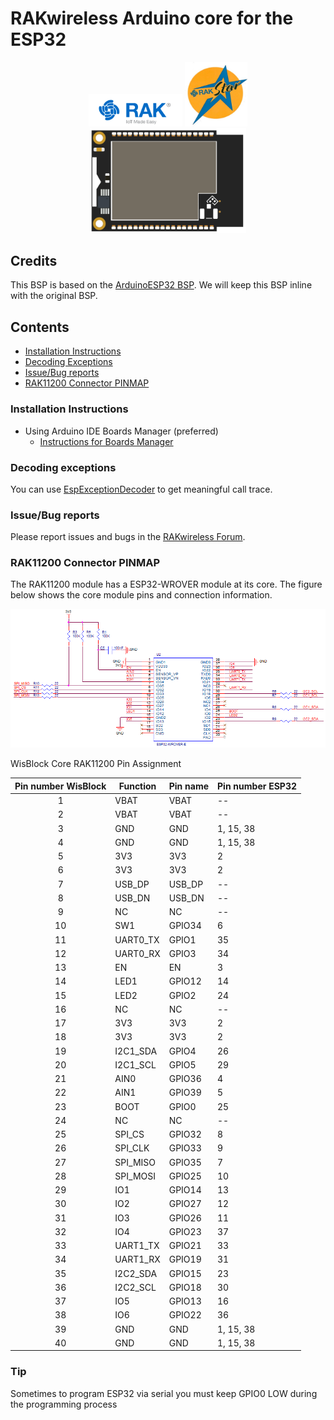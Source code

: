 # RAKwireless Arduino core for the ESP32
<!--[![Build Status](https://travis-ci.org/espressif/arduino-esp32.svg?branch=master)](https://travis-ci.org/espressif/arduino-esp32) ![](https://github.com/espressif/arduino-esp32/workflows/ESP32%20Arduino%20CI/badge.svg) -->
<center><img src="./docs/RAK.png" alt="Modules" width="150"> <img src="./docs/rakstar.jpg" alt="Modules" width="100"></center>      
<center><img src="./docs/RAK11200.png" alt="Modules" width="250"></center>

## Credits
This BSP is based on the [ArduinoESP32 BSP](https://github.com/espressif/arduino-esp32). We will keep this BSP inline with the original BSP.

## Contents
<!-- [Development Status](#development-status) -->
- [Installation Instructions](#installation-instructions)
- [Decoding Exceptions](#decoding-exceptions)
- [Issue/Bug reports](#issuebug-reports)
- [RAK11200 Connector PINMAP](#rak11200-connector-pinmap)

<!--
### Development Status

Latest Stable Release  [![Release Version](https://img.shields.io/github/release/espressif/arduino-esp32.svg?style=plastic)](https://github.com/espressif/arduino-esp32/releases/latest/) [![Release Date](https://img.shields.io/github/release-date/espressif/arduino-esp32.svg?style=plastic)](https://github.com/espressif/arduino-esp32/releases/latest/) [![Downloads](https://img.shields.io/github/downloads/espressif/arduino-esp32/latest/total.svg?style=plastic)](https://github.com/espressif/arduino-esp32/releases/latest/)

Latest Development Release  [![Release Version](https://img.shields.io/github/release/espressif/arduino-esp32/all.svg?style=plastic)](https://github.com/espressif/arduino-esp32/releases/latest/) [![Release Date](https://img.shields.io/github/release-date-pre/espressif/arduino-esp32.svg?style=plastic)](https://github.com/espressif/arduino-esp32/releases/latest/) [![Downloads](https://img.shields.io/github/downloads-pre/espressif/arduino-esp32/latest/total.svg?style=plastic)](https://github.com/espressif/arduino-esp32/releases/latest/)
-->

### Installation Instructions
- Using Arduino IDE Boards Manager (preferred)
  + [Instructions for Boards Manager](http://docs.rakwireless.com/Product-Categories/WisBlock/RAK11200/Quickstart/#arduino-ide-bsp-installation)

### Decoding exceptions

You can use [EspExceptionDecoder](https://github.com/me-no-dev/EspExceptionDecoder) to get meaningful call trace.

### Issue/Bug reports 
Please report issues and bugs in the [RAKwireless Forum](https://forum.rakwireless.com/c/wisblock/67).

### RAK11200 Connector PINMAP

The RAK11200 module has a ESP32-WROVER module at its core. The figure below shows the core module pins and connection information.

![ESP32 pinout](./docs/ESP32-Pinout.png)

WisBlock Core RAK11200 Pin Assignment

| Pin number WisBlock | Function | Pin name | Pin number ESP32|
| :----------: | ---------| ---- | ------- |
| 1 |  VBAT | VBAT | -- |
| 2 |  VBAT | VBAT | -- |
| 3 |  GND | GND | 1, 15, 38 |
| 4 |  GND | GND | 1, 15, 38 |
| 5 |  3V3 | 3V3 | 2 |
| 6 |  3V3 | 3V3 | 2 |
| 7 |  USB_DP |  USB_DP | -- |
| 8 |  USB_DN | USB_DN | -- |
| 9 |  NC | NC | -- |
| 10 |  SW1 | GPIO34 | 6 |
| 11 |  UART0_TX | GPIO1 | 35 |
| 12 |  UART0_RX | GPIO3 | 34 |
| 13 |  EN | EN | 3 |
| 14 |  LED1 | GPIO12 | 14 |
| 15 |  LED2 | GPIO2 | 24 |
| 16 |  NC | NC | -- |
| 17 |  3V3 | 3V3 | 2 |
| 18 |  3V3 | 3V3 | 2 |
| 19 |  I2C1_SDA | GPIO4 | 26 |
| 20 |  I2C1_SCL | GPIO5 | 29 |
| 21 |  AIN0 | GPIO36 | 4 |
| 22 |  AIN1 | GPIO39 | 5 |
| 23 |  BOOT | GPIO0 | 25 |
| 24 |  NC | NC | -- |
| 25 |  SPI_CS | GPIO32 | 8 |
| 26 |  SPI_CLK | GPIO33| 9 |
| 27 |  SPI_MISO | GPIO35  | 7 |
| 28 |  SPI_MOSI | GPIO25 | 10 |
| 29 | IO1  | GPIO14 | 13 |
| 30 | IO2  | GPIO27 | 12 |
| 31 | IO3  | GPIO26 | 11 |
| 32 | IO4  | GPIO23 | 37 |
| 33 | UART1_TX | GPIO21 | 33 |
| 34|  UART1_RX | GPIO19 | 31 |
| 35 | I2C2_SDA | GPIO15 | 23 |
| 36 | I2C2_SCL | GPIO18 | 30 |
| 37 |  IO5 | GPIO13 | 16 |
| 38 |  IO6 | GPIO22 | 36 |
| 39 |  GND | GND | 1, 15, 38 |
| 40 |  GND | GND | 1, 15, 38 |

### Tip

Sometimes to program ESP32 via serial you must keep GPIO0 LOW during the programming process
